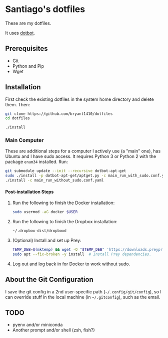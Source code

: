 # Santiago's dotfiles

These are my dotfiles.

It uses [dotbot](https://github.com/anishathalye/dotbot).

## Prerequisites

* Git
* Python and Pip
* Wget

## Installation

First check the existing dotfiles in the system home directory and delete them. Then:

```bash
git clone https://github.com/bryant1410/dotfiles
cd dotfiles

./install
```

### Main Computer

These are additional steps for a computer I actively use (a "main" one), has Ubuntu and I have sudo access. It requires Python 3 or Python 2 with the package `enum34` installed. Run:

```bash
git submodule update --init --recursive dotbot-apt-get
sudo ./install -p dotbot-apt-get/aptget.py -c main_run_with_sudo.conf.yaml
./install -c main_run_without_sudo.conf.yaml
```

#### Post-installation Steps

1. Run the following to finish the Docker installation:

    ```bash
    sudo usermod -aG docker $USER
    ```

2. Run the following to finish the Dropbox installation:

    ```bash
    ~/.dropbox-dist/dropboxd
    ```

3. (Optional) Install and set up Prey:

    ```bash
    TEMP_DEB=$(mktemp) && wget -O "$TEMP_DEB" 'https://downloads.preyproject.com/prey-client-releases/node-client/1.9.2/prey_1.9.2_amd64.deb' && sudo dpkg --skip-same-version -i "$TEMP_DEB" && rm -f "$TEMP_DEB"
    sudo apt --fix-broken -y install  # Install Prey dependencies.
    ```

3. Log out and log back in for Docker to work without sudo.

## About the Git Configuration

I save the git config in a 2nd user-specific path (`~/.config/git/config`), so I can override stuff in the local machine (in `~/.gitconfig`), such as the email. 

## TODO

* pyenv and/or miniconda
* Another prompt and/or shell (zsh, fish?)
